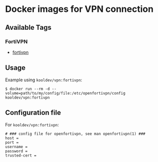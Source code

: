 # Docker images for VPN connection

## Available Tags

### FortiVPN

- [fortivpn](https://github.com/kool-dev/docker-vpn/blob/main/fortivpn/Dockerfile)

## Usage

Example using `kooldev/vpn:fortivpn`:

```console
$ docker run --rm -d --volume=path/to/my/config/file:/etc/openfortivpn/config kooldev/vpn:fortivpn
```

## Configuration file

For `kooldev/vpn:fortivpn`:

```
# ### config file for openfortivpn, see man openfortivpn(1) ###
host =
port =
username =
password =
trusted-cert =
```
